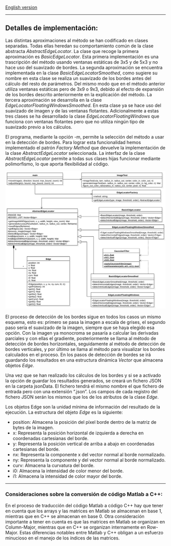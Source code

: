 [English version](./Implementation.md)
<hr />
<h2>Detalles de implementación:</h2>

Las distintas aproximaciones al método se han codificado en clases separadas. Todas ellas heredan su comportamiento común de la clase abstracta *AbstractEdgeLocator*. La clase que recoge la primera aproximación es *BasicEdgeLocator*. Esta primera implementación es una trascripción del método usando ventanas estáticas de 3x5 y de 5x3 y no hace uso del suavizado de bordes. La segunda aproximación se encuentra implementada en la clase *BasicEdgeLocatorSmoothed*, como sugiere su nombre en esta clase se realiza un suavizado de los bordes antes del cálculo del resto de parámetros. Del mismo modo que en el método anterior utiliza ventanas estáticas pero de 3x9 o 9x3, debido al efecto de expansión de los bordes descrito anteriormente en la explicación del método. La tercera aproximación se desarrolla en la clase *EdgeLocatorFloatingWindowsSmoothed*. En esta clase ya se hace uso del suavizado de imagen y de las ventanas flotantes. Adicionalmente a estas tres clases se ha desarrollado la clase *EdgeLocatorFloatingWindows* que funciona con ventanas flotantes pero que no utiliza ningún tipo de suavizado previo a los cálculos.

El programa, mediante la opción -m, permite la selección del método a usar en la detección de bordes. Para lograr esta funcionalidad hemos implementado el patrón *Factory Method* que devuelve la implementación de la clase *AbstractEdgeLocator* seleccionada. La interfaz de la clase *AbstractEdgeLocator* permite a todas sus clases hijas funcionar mediante polimorfismo, lo que aporta flexibilidad al código.

<div align="center">
	<img src="./ClassDiagram/EdgeLocator.svg" alt="Diagrama de clases" />
</div>

El proceso de detección de los bordes sigue en todos los casos un mismo esquema, esto es: primero se pasa la imagen a escala de grises, el segundo paso sería el suavizado de la imagen, siempre que se haya elegido esa opción. Con la imagen ya monocroma se pasaría a calcular las derivadas parciales y con ellas el gradiente, posteriormente se llama al método de detección de bordes horizontales, seguidamente al método de detección de bordes verticales, y por último se llama al método para visualizar los bordes calculados en el proceso. En los pasos de detección de bordes se irá guardando los resultados en una estructura dinámica *Vector* que almacena objetos *Edge*.

Una vez que se han realizado los cálculos de los bordes y si se a activado la opción de guardar los resultados generados, se creará un fichero JSON en la carpeta jsonData. El fichero tendrá el mismo nombre el que fichero de entrada pero con una extensión “.json”. Los campos de cada registro del fichero JSON serán los mismos que los de los atributos de la clase *Edge*.

Los objetos Edge son la unidad mínima de información del resultado de la ejecución. La estructura del objeto *Edge* es la siguiente:

- position: Almacena la posición del píxel borde dentro de la matriz de bytes de la imagen.
- x: Representa la posición horizontal de izquierda a derecha en coordenadas cartesianas del borde.
- y: Representa la posición vertical de arriba a abajo en coordenadas cartesianas del borde.
- nx: Representa la componente x del vector normal al borde normalizado.
- ny: Representa la componente y del vector normal al borde normalizado.
- curv: Almacena la curvatura del borde.
- i0: Almacena la intensidad de color menor del borde.
- i1: Almacena la intensidad de color mayor del borde.

<hr />
<h3>Consideraciones sobre la conversión de código Matlab a C++:</h3>

En el proceso de traducción del código Matlab a código C++ hay que tener en cuenta que los arrays y las matrices en Matlab se almacenan en base 1, mientras que en C++ se almacenan en base 0. Otra consideración importante a tener en cuenta es que las matrices en Matlab se organizan en Column-Major, mientras que en C++ se organizan internamente en Row-Major. Estas diferencias notables entre Matlab y C++ obligan a un esfuerzo minucioso en el manejo de los índices de las matrices.
